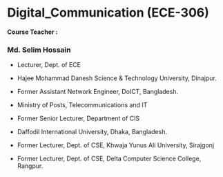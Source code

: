 # Digital_Communication (ECE-306)

<b>Course Teacher : </b>
### Md. Selim Hossain
* Lecturer, Dept. of ECE

* Hajee Mohammad Danesh Science & Technology University, Dinajpur. 

* Former Assistant Network Engineer, DoICT, Bangladesh.

* Ministry of Posts, Telecommunications and IT

* Former Senior Lecturer, Department of CIS

* Daffodil International University, Dhaka, Bangladesh.

* Former Lecturer, Dept. of CSE, Khwaja Yunus Ali University, Sirajgonj

* Former Lecturer, Dept. of CSE, Delta Computer Science College, Rangpur. 

